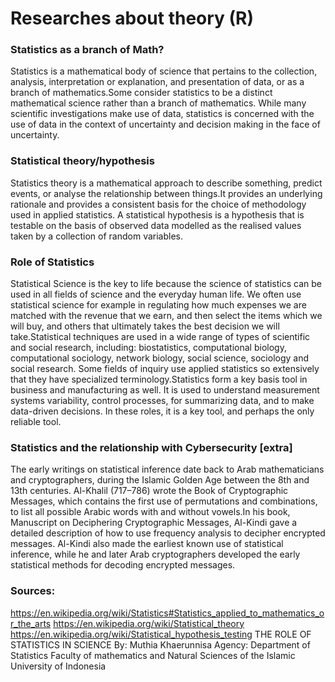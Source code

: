 # Researches about theory (R)

### Statistics as a branch of Math?
Statistics is a mathematical body of science that pertains to the collection, analysis, interpretation or explanation, and presentation of data, or as a branch of mathematics.Some consider statistics to be a distinct mathematical science rather than a branch of mathematics. While many scientific investigations make use of data, statistics is concerned with the use of data in the context of uncertainty and decision making in the face of uncertainty.

### Statistical theory/hypothesis
Statistics theory is a mathematical approach to describe something, predict events, or analyse the relationship between things.It provides an underlying rationale and provides a consistent basis for the choice of methodology used in applied statistics. A statistical hypothesis is a hypothesis that is testable on the basis of observed data modelled as the realised values taken by a collection of random variables.

### Role of Statistics
Statistical Science is the key to life because the science of statistics can be used in all fields of science and the everyday human life. We often use statistical science for example in regulating how much expenses we are matched with the revenue that we earn, and then select the items which we will buy, and others that ultimately takes the best decision we will take.Statistical techniques are used in a wide range of types of scientific and social research, including: biostatistics, computational biology, computational sociology, network biology, social science, sociology and social research. Some fields of inquiry use applied statistics so extensively that they have specialized terminology.Statistics form a key basis tool in business and manufacturing as well. It is used to understand measurement systems variability, control processes, for summarizing data, and to make data-driven decisions. In these roles, it is a key tool, and perhaps the only reliable tool.

### Statistics and the relationship with Cybersecurity [extra]
The early writings on statistical inference date back to Arab mathematicians and cryptographers, during the Islamic Golden Age between the 8th and 13th centuries. Al-Khalil (717–786) wrote the Book of Cryptographic Messages, which contains the first use of permutations and combinations, to list all possible Arabic words with and without vowels.In his book, Manuscript on Deciphering Cryptographic Messages, Al-Kindi gave a detailed description of how to use frequency analysis to decipher encrypted messages. Al-Kindi also made the earliest known use of statistical inference, while he and later Arab cryptographers developed the early statistical methods for decoding encrypted messages.



### Sources:
https://en.wikipedia.org/wiki/Statistics#Statistics_applied_to_mathematics_or_the_arts
https://en.wikipedia.org/wiki/Statistical_theory
https://en.wikipedia.org/wiki/Statistical_hypothesis_testing
THE ROLE OF STATISTICS IN SCIENCE By: Muthia Khaerunnisa Agency: Department of Statistics Faculty of mathematics and Natural Sciences of the Islamic University of Indonesia 
